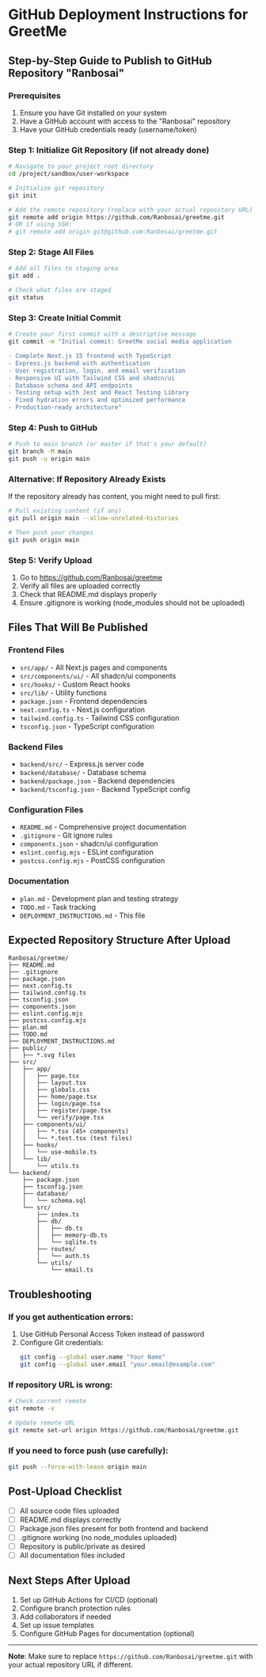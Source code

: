 # GitHub Deployment Instructions for GreetMe

## Step-by-Step Guide to Publish to GitHub Repository "Ranbosai"

### Prerequisites
1. Ensure you have Git installed on your system
2. Have a GitHub account with access to the "Ranbosai" repository
3. Have your GitHub credentials ready (username/token)

### Step 1: Initialize Git Repository (if not already done)
```bash
# Navigate to your project root directory
cd /project/sandbox/user-workspace

# Initialize git repository
git init

# Add the remote repository (replace with your actual repository URL)
git remote add origin https://github.com/Ranbosai/greetme.git
# OR if using SSH:
# git remote add origin git@github.com:Ranbosai/greetme.git
```

### Step 2: Stage All Files
```bash
# Add all files to staging area
git add .

# Check what files are staged
git status
```

### Step 3: Create Initial Commit
```bash
# Create your first commit with a descriptive message
git commit -m "Initial commit: GreetMe social media application

- Complete Next.js 15 frontend with TypeScript
- Express.js backend with authentication
- User registration, login, and email verification
- Responsive UI with Tailwind CSS and shadcn/ui
- Database schema and API endpoints
- Testing setup with Jest and React Testing Library
- Fixed hydration errors and optimized performance
- Production-ready architecture"
```

### Step 4: Push to GitHub
```bash
# Push to main branch (or master if that's your default)
git branch -M main
git push -u origin main
```

### Alternative: If Repository Already Exists
If the repository already has content, you might need to pull first:
```bash
# Pull existing content (if any)
git pull origin main --allow-unrelated-histories

# Then push your changes
git push origin main
```

### Step 5: Verify Upload
1. Go to https://github.com/Ranbosai/greetme
2. Verify all files are uploaded correctly
3. Check that README.md displays properly
4. Ensure .gitignore is working (node_modules should not be uploaded)

## Files That Will Be Published

### Frontend Files
- `src/app/` - All Next.js pages and components
- `src/components/ui/` - All shadcn/ui components
- `src/hooks/` - Custom React hooks
- `src/lib/` - Utility functions
- `package.json` - Frontend dependencies
- `next.config.ts` - Next.js configuration
- `tailwind.config.ts` - Tailwind CSS configuration
- `tsconfig.json` - TypeScript configuration

### Backend Files
- `backend/src/` - Express.js server code
- `backend/database/` - Database schema
- `backend/package.json` - Backend dependencies
- `backend/tsconfig.json` - Backend TypeScript config

### Configuration Files
- `README.md` - Comprehensive project documentation
- `.gitignore` - Git ignore rules
- `components.json` - shadcn/ui configuration
- `eslint.config.mjs` - ESLint configuration
- `postcss.config.mjs` - PostCSS configuration

### Documentation
- `plan.md` - Development plan and testing strategy
- `TODO.md` - Task tracking
- `DEPLOYMENT_INSTRUCTIONS.md` - This file

## Expected Repository Structure After Upload
```
Ranbosai/greetme/
├── README.md
├── .gitignore
├── package.json
├── next.config.ts
├── tailwind.config.ts
├── tsconfig.json
├── components.json
├── eslint.config.mjs
├── postcss.config.mjs
├── plan.md
├── TODO.md
├── DEPLOYMENT_INSTRUCTIONS.md
├── public/
│   ├── *.svg files
├── src/
│   ├── app/
│   │   ├── page.tsx
│   │   ├── layout.tsx
│   │   ├── globals.css
│   │   ├── home/page.tsx
│   │   ├── login/page.tsx
│   │   ├── register/page.tsx
│   │   └── verify/page.tsx
│   ├── components/ui/
│   │   ├── *.tsx (45+ components)
│   │   └── *.test.tsx (test files)
│   ├── hooks/
│   │   └── use-mobile.ts
│   └── lib/
│       └── utils.ts
└── backend/
    ├── package.json
    ├── tsconfig.json
    ├── database/
    │   └── schema.sql
    └── src/
        ├── index.ts
        ├── db/
        │   ├── db.ts
        │   ├── memory-db.ts
        │   └── sqlite.ts
        ├── routes/
        │   └── auth.ts
        └── utils/
            └── email.ts
```

## Troubleshooting

### If you get authentication errors:
1. Use GitHub Personal Access Token instead of password
2. Configure Git credentials:
   ```bash
   git config --global user.name "Your Name"
   git config --global user.email "your.email@example.com"
   ```

### If repository URL is wrong:
```bash
# Check current remote
git remote -v

# Update remote URL
git remote set-url origin https://github.com/Ranbosai/greetme.git
```

### If you need to force push (use carefully):
```bash
git push --force-with-lease origin main
```

## Post-Upload Checklist
- [ ] All source code files uploaded
- [ ] README.md displays correctly
- [ ] Package.json files present for both frontend and backend
- [ ] .gitignore working (no node_modules uploaded)
- [ ] Repository is public/private as desired
- [ ] All documentation files included

## Next Steps After Upload
1. Set up GitHub Actions for CI/CD (optional)
2. Configure branch protection rules
3. Add collaborators if needed
4. Set up issue templates
5. Configure GitHub Pages for documentation (optional)

---

**Note**: Make sure to replace `https://github.com/Ranbosai/greetme.git` with your actual repository URL if different.
